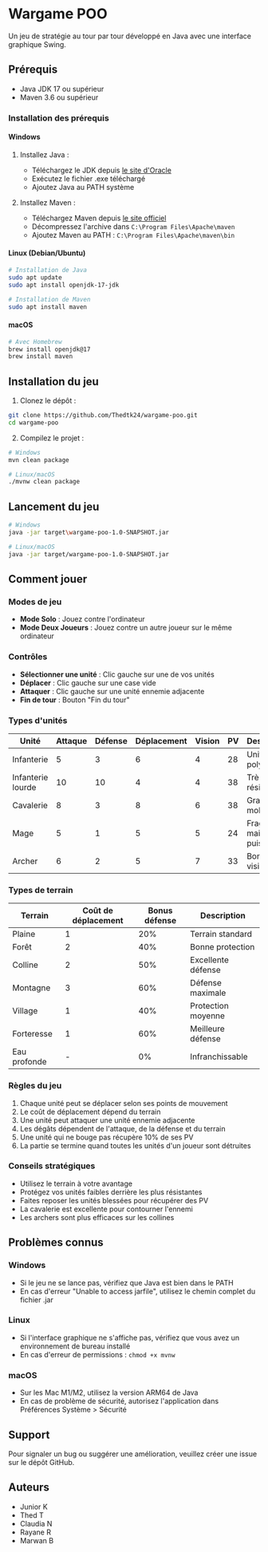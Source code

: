 # Wargame POO

Un jeu de stratégie au tour par tour développé en Java avec une interface graphique Swing.

## Prérequis

- Java JDK 17 ou supérieur
- Maven 3.6 ou supérieur

### Installation des prérequis

#### Windows
1. Installez Java :
   - Téléchargez le JDK depuis [le site d'Oracle](https://www.oracle.com/java/technologies/downloads/#java17)
   - Exécutez le fichier .exe téléchargé
   - Ajoutez Java au PATH système

2. Installez Maven :
   - Téléchargez Maven depuis [le site officiel](https://maven.apache.org/download.cgi)
   - Décompressez l'archive dans `C:\Program Files\Apache\maven`
   - Ajoutez Maven au PATH : `C:\Program Files\Apache\maven\bin`

#### Linux (Debian/Ubuntu)
```bash
# Installation de Java
sudo apt update
sudo apt install openjdk-17-jdk

# Installation de Maven
sudo apt install maven
```

#### macOS
```bash
# Avec Homebrew
brew install openjdk@17
brew install maven
```

## Installation du jeu

1. Clonez le dépôt :
```bash
git clone https://github.com/Thedtk24/wargame-poo.git
cd wargame-poo
```

2. Compilez le projet :
```bash
# Windows
mvn clean package

# Linux/macOS
./mvnw clean package
```

## Lancement du jeu

```bash
# Windows
java -jar target\wargame-poo-1.0-SNAPSHOT.jar

# Linux/macOS
java -jar target/wargame-poo-1.0-SNAPSHOT.jar
```

## Comment jouer

### Modes de jeu
- **Mode Solo** : Jouez contre l'ordinateur
- **Mode Deux Joueurs** : Jouez contre un autre joueur sur le même ordinateur

### Contrôles
- **Sélectionner une unité** : Clic gauche sur une de vos unités
- **Déplacer** : Clic gauche sur une case vide
- **Attaquer** : Clic gauche sur une unité ennemie adjacente
- **Fin de tour** : Bouton "Fin du tour"

### Types d'unités
| Unité | Attaque | Défense | Déplacement | Vision | PV | Description |
|-------|---------|---------|-------------|--------|-------|------------|
| Infanterie | 5 | 3 | 6 | 4 | 28 | Unité polyvalente |
| Infanterie lourde | 10 | 10 | 4 | 4 | 38 | Très résistante |
| Cavalerie | 8 | 3 | 8 | 6 | 38 | Grande mobilité |
| Mage | 5 | 1 | 5 | 5 | 24 | Fragile mais puissant |
| Archer | 6 | 2 | 5 | 7 | 33 | Bonne vision |

### Types de terrain
| Terrain | Coût de déplacement | Bonus défense | Description |
|---------|---------------------|---------------|-------------|
| Plaine | 1 | 20% | Terrain standard |
| Forêt | 2 | 40% | Bonne protection |
| Colline | 2 | 50% | Excellente défense |
| Montagne | 3 | 60% | Défense maximale |
| Village | 1 | 40% | Protection moyenne |
| Forteresse | 1 | 60% | Meilleure défense |
| Eau profonde | - | 0% | Infranchissable |

### Règles du jeu
1. Chaque unité peut se déplacer selon ses points de mouvement
2. Le coût de déplacement dépend du terrain
3. Une unité peut attaquer une unité ennemie adjacente
4. Les dégâts dépendent de l'attaque, de la défense et du terrain
5. Une unité qui ne bouge pas récupère 10% de ses PV
6. La partie se termine quand toutes les unités d'un joueur sont détruites

### Conseils stratégiques
- Utilisez le terrain à votre avantage
- Protégez vos unités faibles derrière les plus résistantes
- Faites reposer les unités blessées pour récupérer des PV
- La cavalerie est excellente pour contourner l'ennemi
- Les archers sont plus efficaces sur les collines

## Problèmes connus

### Windows
- Si le jeu ne se lance pas, vérifiez que Java est bien dans le PATH
- En cas d'erreur "Unable to access jarfile", utilisez le chemin complet du fichier .jar

### Linux
- Si l'interface graphique ne s'affiche pas, vérifiez que vous avez un environnement de bureau installé
- En cas d'erreur de permissions : `chmod +x mvnw`

### macOS
- Sur les Mac M1/M2, utilisez la version ARM64 de Java
- En cas de problème de sécurité, autorisez l'application dans Préférences Système > Sécurité

## Support

Pour signaler un bug ou suggérer une amélioration, veuillez créer une issue sur le dépôt GitHub.

## Auteurs

- Junior K 
- Thed T
- Claudia N
- Rayane R
- Marwan B
